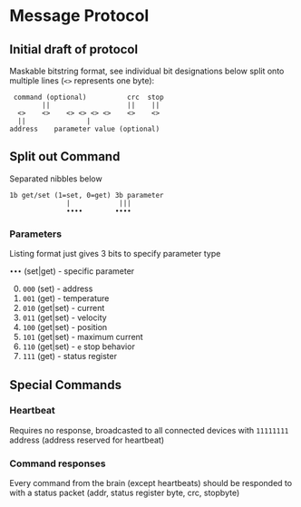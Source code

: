 # Message Protocol

## Initial draft of protocol

Maskable bitstring format, see individual bit designations below split onto multiple lines (`<>` represents one byte):

```
 command (optional)          crc  stop
        ||                   ||    ||
  <>    <>    <> <> <> <>    <>    <>
  ||               |
address    parameter value (optional)
```

## Split out Command

Separated nibbles below

```
1b get/set (1=set, 0=get) 3b parameter
              |            |||
              ••••        •••• 
```

### Parameters

Listing format just gives 3 bits to specify parameter type

`•••` (set|get) - specific parameter

0. `000` (set)      - address
1. `001` (get)      - temperature
2. `010` (get|set)  - current
3. `011` (get|set)  - velocity
4. `100` (get|set)  - position
5. `101` (get|set)  - maximum current
6. `110` (get|set)  - `e` stop behavior
7. `111` (get)      - status register


## Special Commands

### Heartbeat

Requires no response, broadcasted to all connected devices with `11111111` address (address reserved for heartbeat)

### Command responses

Every command from the brain (except heartbeats) should be responded to
with a status packet (addr, status register byte, crc, stopbyte)
